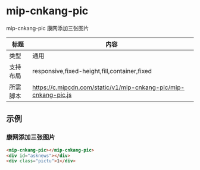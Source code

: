 # mip-cnkang-pic

mip-cnkang-pic 康网添加三张图片

标题|内容
----|----
类型|通用
支持布局|responsive,fixed-height,fill,container,fixed
所需脚本|https://c.mipcdn.com/static/v1/mip-cnkang-pic/mip-cnkang-pic.js

## 示例

### 康网添加三张图片
```html
<mip-cnkang-pic></mip-cnkang-pic>
<div id="asknews"></div>
<div class="pictu">1</div>
```





